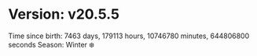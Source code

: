 # Version: v20.5.5
Time since birth: 7463 days, 179113 hours, 10746780 minutes, 644806800 seconds
Season: Winter ❄️
